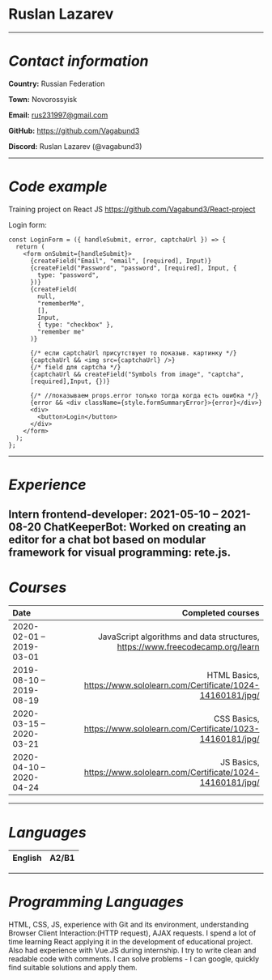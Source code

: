 **Ruslan**  **Lazarev**
========================
-------------------     ----------------------------
_Contact information_
========================
**Country:** Russian Federation 

**Town:**  Novorossyisk         

**Email:**  rus231997@gmail.com     

**GitHub:** https://github.com/Vagabund3

**Discord:** Ruslan Lazarev (@vagabund3)
-------------------     ----------------------------



_Code example_
========================
Training project on React JS https://github.com/Vagabund3/React-project

Login form:
```
const LoginForm = ({ handleSubmit, error, captchaUrl }) => {
  return (
    <form onSubmit={handleSubmit}>
      {createField("Email", "email", [required], Input)}
      {createField("Password", "password", [required], Input, {
        type: "password",
      })}
      {createField(
        null,
        "rememberMe",
        [],
        Input,
        { type: "checkbox" },
        "remember me"
      )}
      
      {/* если captchaUrl присутствует то показыв. картинку */}
      {captchaUrl && <img src={captchaUrl} />}
      {/* field для captcha */}
      {captchaUrl && createField("Symbols from image", "captcha",
      [required],Input, {})}
      
      {/* //показываем props.error только тогда когда есть ошибка */}
      {error && <div className={style.formSummaryError}>{error}</div>}
      <div>
        <button>Login</button>
      </div>
    </form>
  );
};
```
-------------------------

_Experience_ 
========================
**Intern frontend-developer**: 2021-05-10 – 2021-08-20 
**ChatKeeperBot**:  Worked on creating an editor for a chat bot  based on  modular framework for visual programming: rete.js.
-------------------------
_Courses_
========================

|Date| Completed courses |
| :- | -: |
|2020-02-01 – 2019-03-01|JavaScript algorithms and data structures, https://www.freecodecamp.org/learn|
|2019-08-10 – 2019-08-19|HTML Basics, https://www.sololearn.com/Certificate/1024-14160181/jpg/|
|2020-03-15 – 2020-03-21|CSS Basics, https://www.sololearn.com/Certificate/1023-14160181/jpg/|
|2020-04-10 – 2020-04-24|JS Basics, https://www.sololearn.com/Certificate/1024-14160181/jpg/|
-------------------------

_Languages_
========================
|English|A2/B1|
| :-: | :-: |
-------------------------
_Programming Languages_ 
========================
HTML, CSS, JS, experience with Git and its environment, understanding Browser Client Interaction:(HTTP request), AJAX requests. I spend a lot of time learning React applying it in the development of educational project. Also had experience with Vue.JS during internship.
 I try to write clean and readable code with comments. I can solve problems - I can google, quickly find suitable solutions and apply them.

